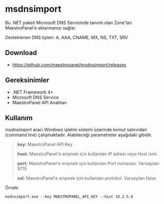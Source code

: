 # msdnsimport

Bu .NET paketi Microsoft DNS Servisinde tanımlı olan Zone'ları MaestroPanel'e aktarmanızı sağlar.

Desteklenen DNS tipleri: A, AAA, CNAME, MX, NS, TXT, SRV

## Download

* https://github.com/maestropanel/msdnsimport/releases

## Gereksinimler

* .NET Framework 4+
* Microsoft DNS Service
* MaestroPanel API Anahtarı

## Kullanım

msdnsimport aracı Windows işletim sistemi üzerinde komut satırından (command line) çalışmaktadır. Alabileceği parametreler aşağıdaki gibidir.


> __key:__ MaestroPanel API Key
>
> __host:__ MaestroPanel'e erişmek için kullanılan IP adresi veya Host ismi.
>
> __port:__ MaestroPanel'e erişmek için kullanılan Port numarası. Varsayılan 9715
>
> __ssl:__ MaestroPanel'e erişmek için kullanılan protokol. Varsayılan false

Örnek:

```
msdnsimport.exe --key MAESTROPANEL_API_KEY --host 10.2.5.6
```
